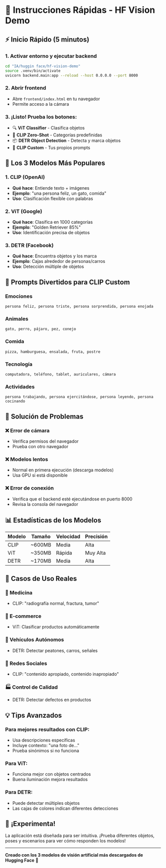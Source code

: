 # 🚀 Instrucciones Rápidas - HF Vision Demo

## ⚡ Inicio Rápido (5 minutos)

### 1. Activar entorno y ejecutar backend
```bash
cd "IA/huggin face/hf-vision-demo"
source .venv/bin/activate
uvicorn backend.main:app --reload --host 0.0.0.0 --port 8000
```

### 2. Abrir frontend
- Abre `frontend/index.html` en tu navegador
- Permite acceso a la cámara

### 3. ¡Listo! Prueba los botones:
- 🔍 **ViT Classifier** - Clasifica objetos
- 🎯 **CLIP Zero-Shot** - Categorías predefinidas  
- 📦 **DETR Object Detection** - Detecta y marca objetos
- 🎨 **CLIP Custom** - Tus propios prompts

## 🎯 Los 3 Modelos Más Populares

### 1. CLIP (OpenAI)
- **Qué hace**: Entiende texto + imágenes
- **Ejemplo**: "una persona feliz, un gato, comida"
- **Uso**: Clasificación flexible con palabras

### 2. ViT (Google)  
- **Qué hace**: Clasifica en 1000 categorías
- **Ejemplo**: "Golden Retriever 85%"
- **Uso**: Identificación precisa de objetos

### 3. DETR (Facebook)
- **Qué hace**: Encuentra objetos y los marca
- **Ejemplo**: Cajas alrededor de personas/carros
- **Uso**: Detección múltiple de objetos

## 🎨 Prompts Divertidos para CLIP Custom

### Emociones
```
persona feliz, persona triste, persona sorprendida, persona enojada
```

### Animales
```
gato, perro, pájaro, pez, conejo
```

### Comida
```
pizza, hamburguesa, ensalada, fruta, postre
```

### Tecnología
```
computadora, teléfono, tablet, auriculares, cámara
```

### Actividades
```
persona trabajando, persona ejercitándose, persona leyendo, persona cocinando
```

## 🔧 Solución de Problemas

### ❌ Error de cámara
- Verifica permisos del navegador
- Prueba con otro navegador

### ❌ Modelos lentos
- Normal en primera ejecución (descarga modelos)
- Usa GPU si está disponible

### ❌ Error de conexión
- Verifica que el backend esté ejecutándose en puerto 8000
- Revisa la consola del navegador

## 📊 Estadísticas de los Modelos

| Modelo | Tamaño | Velocidad | Precisión |
|--------|--------|-----------|-----------|
| CLIP   | ~600MB | Media     | Alta      |
| ViT    | ~350MB | Rápida    | Muy Alta  |
| DETR   | ~170MB | Media     | Alta      |

## 🎯 Casos de Uso Reales

### 🏥 Medicina
- CLIP: "radiografía normal, fractura, tumor"

### 🛒 E-commerce  
- ViT: Clasificar productos automáticamente

### 🚗 Vehículos Autónomos
- DETR: Detectar peatones, carros, señales

### 📱 Redes Sociales
- CLIP: "contenido apropiado, contenido inapropiado"

### 🏭 Control de Calidad
- DETR: Detectar defectos en productos

## 💡 Tips Avanzados

### Para mejores resultados con CLIP:
- Usa descripciones específicas
- Incluye contexto: "una foto de..."
- Prueba sinónimos si no funciona

### Para ViT:
- Funciona mejor con objetos centrados
- Buena iluminación mejora resultados

### Para DETR:
- Puede detectar múltiples objetos
- Las cajas de colores indican diferentes detecciones

## 🎉 ¡Experimenta!

La aplicación está diseñada para ser intuitiva. ¡Prueba diferentes objetos, poses y escenarios para ver cómo responden los modelos!

---
**Creado con los 3 modelos de visión artificial más descargados de Hugging Face** 🤗
